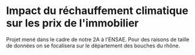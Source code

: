 # Impact du réchauffement climatique sur les prix de l'immobilier
Projet mené dans le cadre de notre 2A à l'ENSAE.
Pour des raisons de taille de données on se focalisera sur le département des bouches du rhône. 
